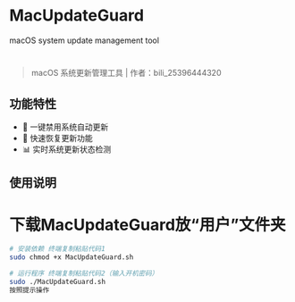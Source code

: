 # MacUpdateGuard
macOS system update management tool
#
> macOS 系统更新管理工具 | 作者：bili_25396444320
## 功能特性
- 🚫 一键禁用系统自动更新
- 🔄 快速恢复更新功能
- 📊 实时系统更新状态检测

## 使用说明
# 下载MacUpdateGuard放“用户”文件夹
```bash
# 安装依赖 终端复制粘贴代码1
sudo chmod +x MacUpdateGuard.sh

# 运行程序 终端复制粘贴代码2（输入开机密码）
sudo ./MacUpdateGuard.sh
按照提示操作
